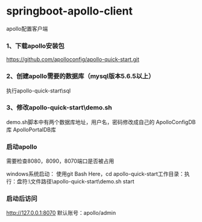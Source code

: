 # springboot-apollo-client
apollo配置客户端



### 1、下载apollo安装包
https://github.com/apolloconfig/apollo-quick-start.git

### 2、创建apollo需要的数据库（mysql版本5.6.5以上）
执行apollo-quick-start\sql

### 3、修改apollo-quick-start\demo.sh
demo.sh脚本中有两个数据库地址，用户名，密码修改成自己的
ApolloConfigDB库
ApolloPortalDB库

### 启动apollo
需要检查8080，8090，8070端口是否被占用

windows系统启动：
 使用git Bash Here，cd apollo-quick-start工作目录：执行：盘符:\\文件路径\\apollo-quick-start\\demo.sh start


### 启动后访问
http://127.0.0.1:8070  默认账号：apollo/admin


